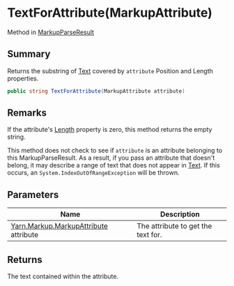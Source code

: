 # TextForAttribute(MarkupAttribute)

Method in [MarkupParseResult](./)

## Summary

Returns the substring of [Text](yarn.markup.markupparseresult.text.md) covered by `attribute` Position and Length properties.

```csharp
public string TextForAttribute(MarkupAttribute attribute)
```

## Remarks

If the attribute's [Length](../yarn.markup.markupattribute/yarn.markup.markupattribute.length.md) property is zero, this method returns the empty string.

This method does not check to see if `attribute` is an attribute belonging to this MarkupParseResult. As a result, if you pass an attribute that doesn't belong, it may describe a range of text that does not appear in [Text](yarn.markup.markupparseresult.text.md). If this occurs, an `System.IndexOutOfRangeException` will be thrown.

## Parameters

| Name                                                                     | Description                        |
| ------------------------------------------------------------------------ | ---------------------------------- |
| [Yarn.Markup.MarkupAttribute](../yarn.markup.markupattribute/) attribute | The attribute to get the text for. |

## Returns

The text contained within the attribute.
